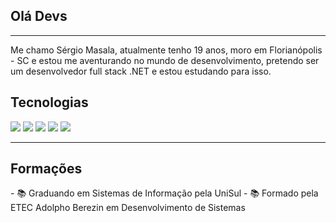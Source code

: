 <h2>Olá Devs</h2>
<hr>
<p>
  Me chamo Sérgio Masala, atualmente tenho 19 anos, moro em Florianópolis - SC e estou me aventurando no mundo de desenvolvimento, pretendo ser um desenvolvedor full stack .NET e estou estudando para isso.
<p>

<h2>Tecnologias</h2>
<img loading="lazy" src="https://cdn.jsdelivr.net/gh/devicons/devicon/icons/csharp/csharp-original.svg" /> <img loading="lazy" src="https://cdn.jsdelivr.net/gh/devicons/devicon/icons/css3/css3-original.svg" /> <img loading="lazy" src="https://cdn.jsdelivr.net/gh/devicons/devicon/icons/figma/figma-original.svg" / <img loading="lazy" src="https://cdn.jsdelivr.net/gh/devicons/devicon/icons/git/git-original.svg" /> <img loading="lazy" src="https://cdn.jsdelivr.net/gh/devicons/devicon/icons/html5/html5-original.svg" /> <img loading="lazy" src="https://cdn.jsdelivr.net/gh/devicons/devicon/icons/javascript/javascript-original.svg" /> 
          
          
          
          
          
          
<hr>

<h2>Formações</h2>
- 📚 Graduando em Sistemas de Informação pela UniSul 
- 📚 Formado pela ETEC Adolpho Berezin em Desenvolvimento de Sistemas



